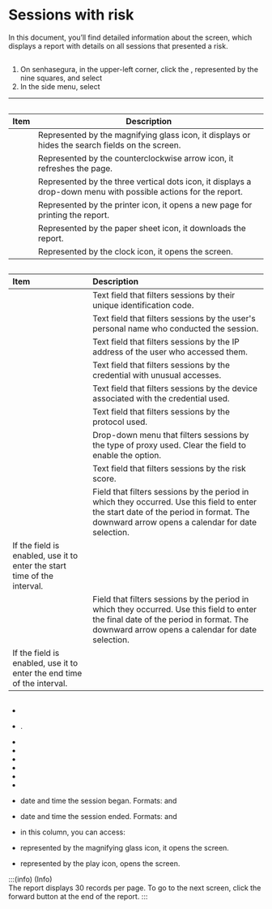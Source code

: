 # Sessions with risk 

In this document, you’ll find detailed information about the  screen, which displays a report with details on all sessions that presented a risk.

## 

1. On senhasegura, in the upper-left corner, click the , represented by the nine squares, and select   
2. In the side menu, select 
***

## 

| Item | Description |
| ----- | ----- |
|  | Represented by the magnifying glass icon, it displays or hides the search fields on the screen. |
|  | Represented by the counterclockwise arrow icon, it refreshes the page. |
|  | Represented by the three vertical dots icon, it displays a drop-down menu with possible actions for the report. |
|  | Represented by the printer icon, it opens a new page for printing the report. |
|  | Represented by the paper sheet icon, it downloads the report. |
|  | Represented by the clock icon, it opens the  screen. |

## 

| Item | Description |
| :---- | :---- |
|  | Text field that filters sessions by their unique identification code. |
|  | Text field that filters sessions by the user's personal name who conducted the session. |
|  | Text field that filters sessions by the IP address of the user who accessed them. |
|  | Text field that filters sessions by the credential with unusual accesses. |
|  | Text field that filters sessions by the device associated with the credential used. |
|  | Text field that filters sessions by the protocol used. |
|  | Drop-down menu that filters sessions by the type of proxy used. Clear the field to enable the  option. |
|  | Text field that filters sessions by the risk score. |
|  | Field that filters sessions by the period in which they occurred. Use this field to enter the start date of the period in  format. The downward arrow opens a calendar for date selection. 
 If the  field is enabled, use it to enter the start time of the interval. |
|  | Field that filters sessions by the period in which they occurred. Use this field to enter the final date of the period in  format. The downward arrow opens a calendar for date selection. 
 If the  field is enabled, use it to enter the end time of the interval.  |

## 

*    
    
* .    
*     
*     
*   
*     
*   
*   
*  date and time the session began. Formats:  and   
*  date and time the session ended. Formats:  and     
*  in this column, you can access:    
  *  represented by the magnifying glass icon, it opens the  screen.    
  *  represented by the play icon, opens the  screen.  
    

:::(info) (Info)  
The report displays 30 records per page. To go to the next screen, click the forward button at the end of the report.
:::